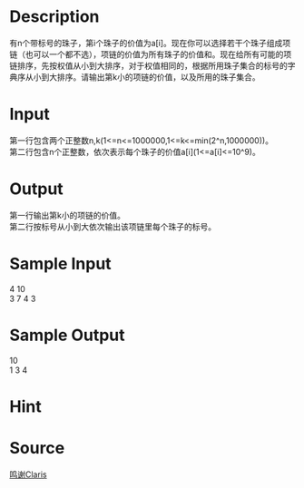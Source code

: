 
# Description

<div class="content"><div>有n个带标号的珠子，第i个珠子的价值为a[i]。现在你可以选择若干个珠子组成项链（也可以一个都不选），项链的价值为所有珠子的价值和。现在给所有可能的项链排序，先按权值从小到大排序，对于权值相同的，根据所用珠子集合的标号的字典序从小到大排序。请输出第k小的项链的价值，以及所用的珠子集合。</div>
<p></p></div>

# Input

<div class="content"><div>第一行包含两个正整数n,k(1&lt;=n&lt;=1000000,1&lt;=k&lt;=min(2^n,1000000))。</div>
<div>第二行包含n个正整数，依次表示每个珠子的价值a[i](1&lt;=a[i]&lt;=10^9)。</div>
<p></p></div>

# Output

<div class="content"><div>第一行输出第k小的项链的价值。</div>
<div>第二行按标号从小到大依次输出该项链里每个珠子的标号。</div>
<p></p></div>

# Sample Input

<div class="content"><span class="sampledata">4 10<br/>
3 7 4 3</span></div>

# Sample Output

<div class="content"><span class="sampledata">10<br/>
1 3 4</span></div>

# Hint

<div class="content"><p></p></div>

# Source

<div class="content"><p><a href="problemset.php?search=鸣谢Claris">鸣谢Claris</a></p></div>

